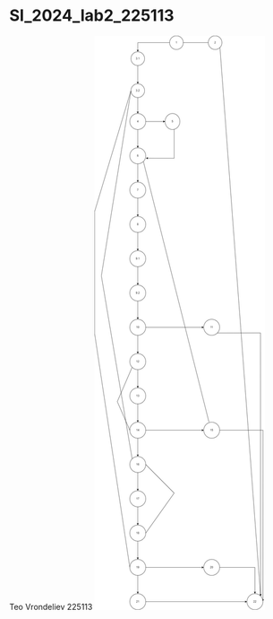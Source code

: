 # SI_2024_lab2_225113
Teo Vrondeliev 225113
![finalv2](https://github.com/teovrondeliev03/SI_2024_lab2_225113/blob/master/SI_lab2.jpg)
